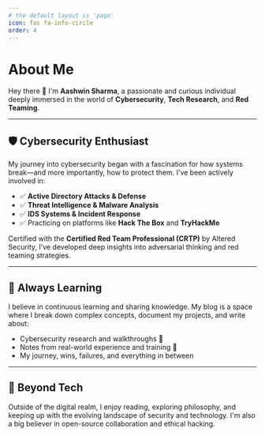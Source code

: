 ```yaml
---
# the default layout is 'page'
icon: fas fa-info-circle
order: 4
---
```

# About Me

Hey there 👋 I'm **Aashwin Sharma**, a passionate and curious individual deeply immersed in the world of **Cybersecurity**, **Tech Research**, and **Red Teaming**.

---

## 🛡️ Cybersecurity Enthusiast

My journey into cybersecurity began with a fascination for how systems break—and more importantly, how to protect them. I’ve been actively involved in:

- ✅ **Active Directory Attacks & Defense**
- ✅ **Threat Intelligence & Malware Analysis**
- ✅ **IDS Systems & Incident Response**
- ✅ Practicing on platforms like **Hack The Box** and **TryHackMe**

Certified with the **Certified Red Team Professional (CRTP)** by Altered Security, I’ve developed deep insights into adversarial thinking and red teaming strategies.

---

## 🧠 Always Learning

I believe in continuous learning and sharing knowledge. My blog is a space where I break down complex concepts, document my projects, and write about:

- Cybersecurity research and walkthroughs 🔐  
- Notes from real-world experience and training 📘  
- My journey, wins, failures, and everything in between

---

## 🧩 Beyond Tech

Outside of the digital realm, I enjoy reading, exploring philosophy, and keeping up with the evolving landscape of security and technology. I'm also a big believer in open-source collaboration and ethical hacking.
